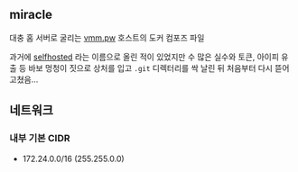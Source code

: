miracle
---
대충 홈 서버로 굴리는 [vmm.pw](https://vmm.pw) 호스트의 도커 컴포즈 파일

과거에 [selfhosted](https://github.com/toriato/selfhosted) 라는 이름으로 올린 적이 있었지만 수 많은 실수와 토큰, 아이피 유출 등 바보 멍청이 짓으로 상처를 입고 `.git` 디렉터리를 싹 날린 뒤 처음부터 다시 뜯어 고쳤음...

## 네트워크

### 내부 기본 CIDR
- 172.24.0.0/16 (255.255.0.0)
